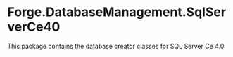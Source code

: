# Forge.DatabaseManagement.SqlServerCe40
This package contains the database creator classes for SQL Server Ce 4.0.
